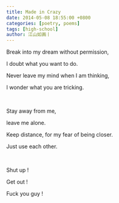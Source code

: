 ```yaml
---
title: Made in Crazy
date: 2014-05-08 18:55:00 +0800
categories: [poetry, poems]
tags: [high-school]
author: 江山如画丨
---
```


Break into my dream without permission,

I doubt what you want to do.

Never leave my mind when I am thinking,

I wonder what you are tricking.

<br/>

Stay away from me,

leave me alone.

Keep distance, for my fear of being closer.

Just use each other.

<br/>

Shut up !

Get out !

Fuck you guy !